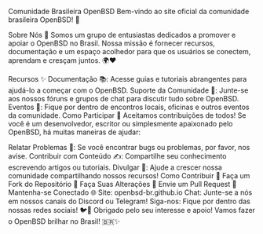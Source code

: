 Comunidade Brasileira OpenBSD
Bem-vindo ao site oficial da comunidade brasileira OpenBSD! 🎉

Sobre Nós 📝
Somos um grupo de entusiastas dedicados a promover e apoiar o OpenBSD no Brasil. Nossa missão é fornecer recursos, documentação e um espaço acolhedor para que os usuários se conectem, aprendam e cresçam juntos. 🌍❤️

Recursos ✨
Documentação 📚: Acesse guias e tutoriais abrangentes para ajudá-lo a começar com o OpenBSD.
Suporte da Comunidade 🤝: Junte-se aos nossos fóruns e grupos de chat para discutir tudo sobre OpenBSD.
Eventos 📅: Fique por dentro de encontros locais, oficinas e outros eventos da comunidade.
Como Participar 🙌
Aceitamos contribuições de todos! Se você é um desenvolvedor, escritor ou simplesmente apaixonado pelo OpenBSD, há muitas maneiras de ajudar:

Relatar Problemas 🐞: Se você encontrar bugs ou problemas, por favor, nos avise.
Contribuir com Conteúdo ✍️: Compartilhe seu conhecimento escrevendo artigos ou tutoriais.
Divulgar 📣: Ajude a crescer nossa comunidade compartilhando nossos recursos!
Como Contribuir 🤗
Faça um Fork do Repositório 🍴
Faça Suas Alterações 🔧
Envie um Pull Request 🔄
Mantenha-se Conectado 🌐
Site: openbsd-br.github.io
Chat: Junte-se a nós em nossos canais do Discord ou Telegram!
Siga-nos: Fique por dentro das nossas redes sociais! 🐦📸
Obrigado pelo seu interesse e apoio! Vamos fazer o OpenBSD brilhar no Brasil! 🇧🇷✨



